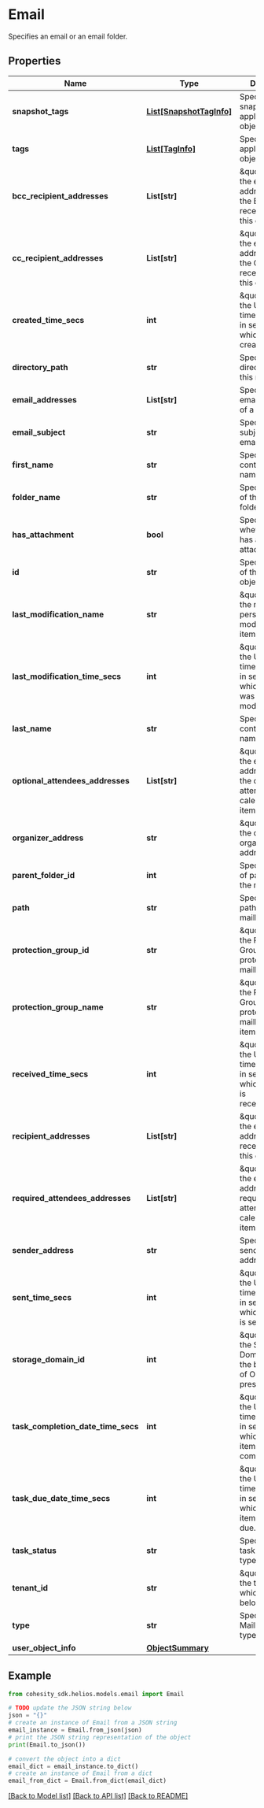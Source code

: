 # Email

Specifies an email or an email folder.

## Properties

Name | Type | Description | Notes
------------ | ------------- | ------------- | -------------
**snapshot_tags** | [**List[SnapshotTagInfo]**](SnapshotTagInfo.md) | Specifies snapshot tags applied to the object. | [optional] 
**tags** | [**List[TagInfo]**](TagInfo.md) | Specifies tag applied to the object. | [optional] 
**bcc_recipient_addresses** | **List[str]** | \&quot;Specifies the email addresses of all the BCC receipients of this email.\&quot; | [optional] 
**cc_recipient_addresses** | **List[str]** | \&quot;Specifies the email addresses of all the CC receipients of this email.\&quot; | [optional] 
**created_time_secs** | **int** | \&quot;Specifies the Unix timestamp epoch in seconds at which this item is created.\&quot; | [optional] 
**directory_path** | **str** | Specifies the directory path to this mailbox item. | [optional] 
**email_addresses** | **List[str]** | Specifies the email addresses of a contact. | [optional] 
**email_subject** | **str** | Specifies the subject of this email. | [optional] 
**first_name** | **str** | Specifies the contact&#39;s first name. | [optional] 
**folder_name** | **str** | Specify the name of the email folder. | [optional] 
**has_attachment** | **bool** | Specifies whether email has an attachment. | [optional] 
**id** | **str** | Specifies the id of the email object. | [optional] 
**last_modification_name** | **str** | \&quot;Specifies the name of the person who modified this item.\&quot; | [optional] 
**last_modification_time_secs** | **int** | \&quot;Specifies the Unix timestamp epoch in seconds at which this item was modified.\&quot; | [optional] 
**last_name** | **str** | Specifies the contact&#39;s last name. | [optional] 
**optional_attendees_addresses** | **List[str]** | \&quot;Specifies the email addresses of all the optional attendees of this calendar item.\&quot; | [optional] 
**organizer_address** | **str** | \&quot;Specifies the calendar item organizer&#39;s email address.\&quot; | [optional] 
**parent_folder_id** | **int** | Specifies the id of parent folder the mailbox item. | [optional] 
**path** | **str** | Specifies the path to this mailbox item. | [optional] 
**protection_group_id** | **str** | \&quot;Specifies the Protection Group id protecting the mailbox.\&quot; | [optional] 
**protection_group_name** | **str** | \&quot;Specifies the Protection Group name protecting the mailbox item.\&quot; | [optional] 
**received_time_secs** | **int** | \&quot;Specifies the Unix timestamp epoch in seconds at which this email is received.\&quot; | [optional] 
**recipient_addresses** | **List[str]** | \&quot;Specifies the email addresses of all receipients of this email.\&quot; | [optional] 
**required_attendees_addresses** | **List[str]** | \&quot;Specifies the email addresses of all required attendees of this calendar item.\&quot; | [optional] 
**sender_address** | **str** | Specifies the sender&#39;s email address. | [optional] 
**sent_time_secs** | **int** | \&quot;Specifies the Unix timestamp epoch in seconds at which this email is sent.\&quot; | [optional] 
**storage_domain_id** | **int** | \&quot;Specifies the Storage Domain id where the backup data of Object is present.\&quot; | [optional] 
**task_completion_date_time_secs** | **int** | \&quot;Specifies the Unix timestamp epoch in seconds at which this task item was completed.\&quot; | [optional] 
**task_due_date_time_secs** | **int** | \&quot;Specifies the Unix timestamp epoch in seconds at which this task item is due.\&quot; | [optional] 
**task_status** | **str** | Specifies the task item status type. | [optional] 
**tenant_id** | **str** | \&quot;Specify the tenant id to which this email belongs to.\&quot; | [optional] 
**type** | **str** | Specifies the Mailbox item type. | [optional] 
**user_object_info** | [**ObjectSummary**](ObjectSummary.md) |  | [optional] 

## Example

```python
from cohesity_sdk.helios.models.email import Email

# TODO update the JSON string below
json = "{}"
# create an instance of Email from a JSON string
email_instance = Email.from_json(json)
# print the JSON string representation of the object
print(Email.to_json())

# convert the object into a dict
email_dict = email_instance.to_dict()
# create an instance of Email from a dict
email_from_dict = Email.from_dict(email_dict)
```
[[Back to Model list]](../README.md#documentation-for-models) [[Back to API list]](../README.md#documentation-for-api-endpoints) [[Back to README]](../README.md)


